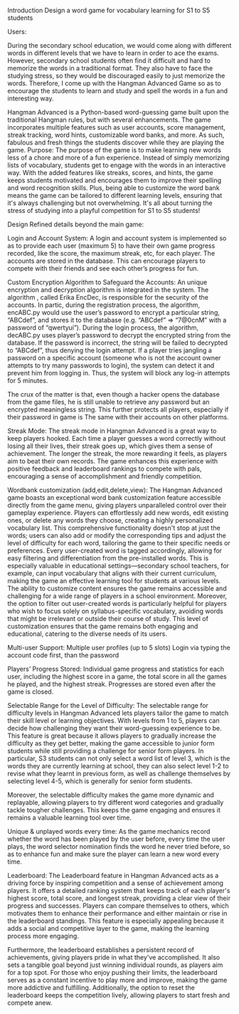 Introduction
Design a word game for vocabulary learning for S1 to S5 students

Users:

During the secondary school education, we would come along with different words in different levels  that we have to learn in order to ace the exams. However, secondary school students often find it difficult and hard to memorize the words in a traditional format. They also have to face the studying stress, so they would be discouraged easily to just memorize the words. Therefore, I come up with the Hangman Advanced Game so as to encourage the students to learn and study and spell the words in a fun and interesting way.

Hangman Advanced is a Python-based word-guessing game built upon the traditional Hangman rules, but with several enhancements. The game incorporates multiple features such as user accounts, score management, streak tracking, word hints, customizable word banks, and more. As such, fabulous and fresh things the students discover while they are playing the game.
Purpose:
The purpose of the game is to make learning new words less of a chore and more of a fun experience. Instead of simply memorizing lists of vocabulary, students get to engage with the words in an interactive way. With the added features like streaks, scores, and hints, the game keeps students motivated and encourages them to improve their spelling and word recognition skills. Plus, being able to customize the word bank means the game can be tailored to different learning levels, ensuring that it's always challenging but not overwhelming. It's all about turning the stress of studying into a playful competition for S1 to S5 students!




Design
Refined details beyond the main game:

Login and Account System:
A login and account system is implemented so as to provide each user (maximum 5) to have their own game progress recorded, like the score, the maximum streak, etc, for each player.
The accounts are stored in the database. This can encourage players to compete with their friends and see each other’s progress for fun.


Custom Encryption Algorithm to Safeguard the Accounts:
An unique encryption and decryption algorithm is integrated in the system. The algorithm , called Erika EncDec, is responsible for the security of the accounts. In partic, during the registration process, the algorithm, encABC.py would use the user’s password to encrypt a particular string, “ABCdef”, and stores it to the database (e.g. “ABCdef” => “7@0cnM” with a password of “qwertyui”). During the login process, the algorithm, decABC.py uses player’s password to decrypt the encrypted string from the database. If the password is incorrect, the string will be failed to decrypted to “ABCdef”, thus denying the login attempt. If a player tries jangling a password on a specific account (someone who is not the account owner attempts to try many passwords to login), the system can detect it and prevent him from logging in. Thus, the system will block any log-in attempts for 5 minutes.

The crux of the matter is that, even though a hacker opens the database from the game files, he is still unable to retrieve any password but an encrypted meaningless string. This further protects all players, especially if their password in game is The same with their accounts on other platforms.


Streak Mode:
The streak mode in Hangman Advanced is a great way to keep players hooked. Each time a player guesses a word correctly without losing all their lives, their streak goes up, which gives them a sense of achievement. The longer the streak, the more rewarding it feels, as players aim to beat their own records. The game enhances this experience with positive feedback and leaderboard rankings to compete with pals, encouraging a sense of accomplishment and friendly competition.

Wordbank customization (add,edit,delete,view):
The Hangman Advanced game boasts an exceptional word bank customization feature accessible directly from the game menu, giving players unparalleled control over their gameplay experience. Players can effortlessly add new words, edit existing ones, or delete any words they choose, creating a highly personalized vocabulary list. This comprehensive functionality doesn't stop at just the words; users can also add or modify the corresponding tips and adjust the level of difficulty for each word, tailoring the game to their specific needs or preferences. Every user-created word is tagged accordingly, allowing for easy filtering and differentiation from the pre-installed words. This is especially valuable in educational settings—secondary school teachers, for example, can input vocabulary that aligns with their current curriculum, making the game an effective learning tool for students at various levels. The ability to customize content ensures the game remains accessible and challenging for a wide range of players in a school environment. Moreover, the option to filter out user-created words is particularly helpful for players who wish to focus solely on syllabus-specific vocabulary, avoiding words that might be irrelevant or outside their course of study. This level of customization ensures that the game remains both engaging and educational, catering to the diverse needs of its users.

Multi-user Support:
 Multiple user profiles (up to 5 slots)
Login via typing the account code first, than the password

Players’ Progress Stored:
 Individual game progress and statistics for each user, including the highest score in a game, the total score in all the games he played, and the highest streak. Progresses are stored even after the game is closed.


Selectable Range for the Level of Difficulty:
The selectable range for difficulty levels in Hangman Advanced lets players tailor the game to match their skill level or learning objectives. With levels from 1 to 5, players can decide how challenging they want their word-guessing experience to be. This feature is great because it allows players to gradually increase the difficulty as they get better, making the game accessible to junior form students while still providing a challenge for senior form players. In particular, S3 students can not only select a word list of level 3, which is the words they are currently learning at school, they can also select level 1-2 to revise what they learnt in previous form, as well as challenge themselves by selecting level 4-5, which is generally for senior form students.

Moreover, the selectable difficulty makes the game more dynamic and replayable, allowing players to try different word categories and gradually tackle tougher challenges. This keeps the game engaging and ensures it remains a valuable learning tool over time.

Unique & unplayed words every time:
As the game mechanics record whether the word has been played by the user before, every time the user plays, the word selector nomination finds the word he never tried before, so as to enhance fun and make sure the player can learn a new word every time.



Leaderboard:
The Leaderboard feature in Hangman Advanced acts as a driving force by inspiring competition and a sense of achievement among players. It offers a detailed ranking system that keeps track of each player's highest score, total score, and longest streak, providing a clear view of their progress and successes. Players can compare themselves to others, which motivates them to enhance their performance and either maintain or rise in the leaderboard standings. This feature is especially appealing because it adds a social and competitive layer to the game, making the learning process more engaging.

Furthermore, the leaderboard establishes a persistent record of achievements, giving players pride in what they've accomplished. It also sets a tangible goal beyond just winning individual rounds, as players aim for a top spot. For those who enjoy pushing their limits, the leaderboard serves as a constant incentive to play more and improve, making the game more addictive and fulfilling. Additionally, the option to reset the leaderboard keeps the competition lively, allowing players to start fresh and compete anew.
